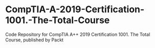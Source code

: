 # CompTIA-A-2019-Certification-1001.-The-Total-Course
Code Repository for CompTIA A++ 2019 Certification 1001. The Total Course, published by Packt
